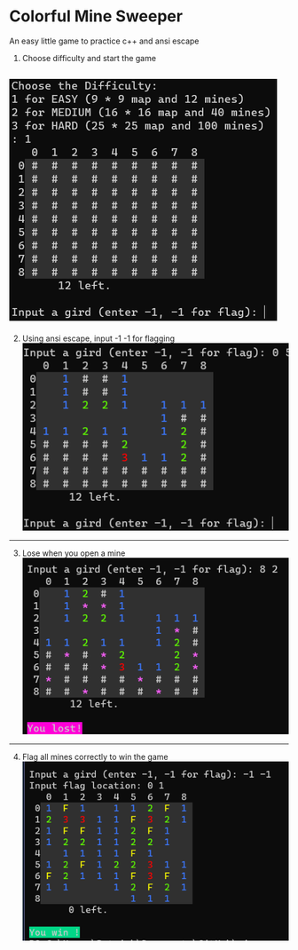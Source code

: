 # Colorful Mine Sweeper
An easy little game to practice c++ and ansi escape

1. Choose difficulty and start the game  
   
![](images/start.png)
---
2. Using ansi escape, input -1 -1 for flagging  
![](images/show_color.png)  
---
3. Lose when you open a mine  
![](images/lose.png)
---
4. Flag all mines correctly to win the game  
![](images/win.png)
